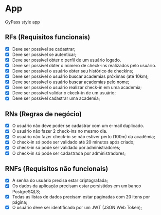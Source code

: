 # App

GyPass style app

## RFs (Requisitos funcionais)

- [x] Deve ser possível se cadastrar;
- [x] Deve ser possível se autenticar;
- [x] Deve ser possível obter o perfil de um usuário logado.
- [x] Deve ser possível obter o número de check-ins realizados pelo usuário.
- [x] Deve ser possível o usuário obter seu histórico de checkins;
- [x] Deve ser possível o usuário buscar academias próximas (até 10km);
- [x] Deve ser possível o usuário buscar academias pelo nome;
- [x] Deve ser possível o usuário realizar check-in em uma academia;
- [x] Deve ser possível validar o ckeck-in de um usuário;
- [x] Deve ser possível cadastrar uma academia;

## RNs (Regras de negócio)

- [x] O usuário não deve poder se cadastrar com um e-mail duplicado.
- [x] O usuário não fazer 2 check-ins no mesmo dia.
- [x] O usuário não fazer check-in se não estiver perto (100m) da acadêmia;
- [x] O check-in só pode ser validado até 20 minutos após criado;
- [x] O check-in só pode ser validado por administradores;
- [x] O check-in só pode ser cadastrada por administradores;

## RNFs (Requisitos não funcionais)

- [x] A senha do usuário precisa estar criptografada;
- [x] Os dados da aplicação precisam estar persistidos em um banco PostgreSQLS;
- [x] Todas as listas de dados precisam estar paginadas com 20 itens por página;
- [x] O usuário deve ser identificado por um JWT (JSON Web Token);
